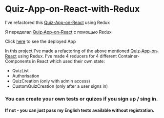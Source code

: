 # Quiz-App-on-React-with-Redux
I've refactored this [Quiz-App-on-React](https://github.com/gennady-bars/Quiz-App-on-React) using Redux

Я переделал [Quiz-App-on-React](https://github.com/gennady-bars/Quiz-App-on-React) с помощью Redux

Click [here](https://react-quiz-59330.web.app/) to see the deployed App

In this project I've made a refactoring of the above mentioned [Quiz-App-on-React](https://github.com/gennady-bars/Quiz-App-on-React) using Redux. 
I've made 4 reducers for 4 different Container-Components in React which used their own state: 
* QuizList 
* Authorisation 
* QuizCreation (only with admin access)
* CustomQuizCreation (only after a user signs in)

### You can create your own tests or quizes if you sign up / sing in.
#### If not - you can just pass my English tests available without registration.



